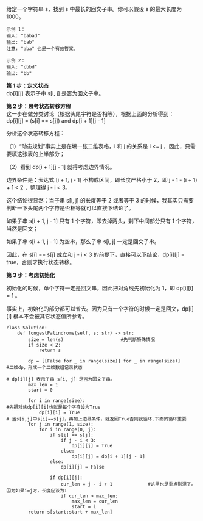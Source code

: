 给定一个字符串 s，找到 s 中最长的回文子串。你可以假设 s 的最大长度为 1000。
```
示例 1：
输入: "babad"
输出: "bab"
注意: "aba" 也是一个有效答案。

示例 2：
输入: "cbbd"
输出: "bb"
```

**第 1 步：定义状态**  
dp[i][j] 表示子串 s[i, j] 是否为回文子串。

**第 2 步：思考状态转移方程**  
这一步在做分类讨论（根据头尾字符是否相等），根据上面的分析得到：  
dp[i][j] = (s[i] == s[j]) and dp[i + 1][j - 1]  

分析这个状态转移方程：

（1）“动态规划”事实上是在填一张二维表格，i 和 j 的关系是 i <= j ，因此，只需要填这张表的上半部分；

（2）看到 dp[i + 1][j - 1] 就得考虑边界情况。

边界条件是：表达式 [i + 1, j - 1] 不构成区间，即长度严格小于 2，即 j - 1 - (i + 1) + 1 < 2 ，整理得 j - i < 3。

这个结论很显然：当子串 s[i, j] 的长度等于 2 或者等于 3 的时候，我其实只需要判断一下头尾两个字符是否相等就可以直接下结论了。

如果子串 s[i + 1, j - 1] 只有 1 个字符，即去掉两头，剩下中间部分只有 1 个字符，当然是回文；

如果子串 s[i + 1, j - 1] 为空串，那么子串 s[i, j] 一定是回文子串。

因此，在 s[i] == s[j] 成立和 j - i < 3 的前提下，直接可以下结论，dp[i][j] = true，否则才执行状态转移。


**第 3 步：考虑初始化**

初始化的时候，单个字符一定是回文串，因此把对角线先初始化为 1，即 dp[i][i] = 1 。

事实上，初始化的部分都可以省去。因为只有一个字符的时候一定是回文，dp[i][i] 根本不会被其它状态值所参考。

```
class Solution:
    def longestPalindrome(self, s: str) -> str:
        size = len(s)                     #先判断特殊情况
        if size < 2:
            return s

        dp = [[False for _ in range(size)] for _ in range(size)]         #二维dp，形成一个二维数组记录状态
                                                                        # dp[i][j] 表示子串 s[i, j] 是否为回文子串。
        max_len = 1
        start = 0

        for i in range(size):                                         #先把对焦dp[i][i]也就是每个字符设为True
            dp[i][i] = True
# 当s[i,j]中s[i]==s[j]，再加上边界条件，就返回True否则就循环.下面的循环重要
        for j in range(1, size):                                  
            for i in range(0, j):
                if s[i] == s[j]:
                    if j - i < 3:
                        dp[i][j] = True
                    else:
                        dp[i][j] = dp[i + 1][j - 1]
                else:
                    dp[i][j] = False

                if dp[i][j]:
                    cur_len = j - i + 1             #这里也是重点别混了。因为如果i=j时，长度应该为1
                    if cur_len > max_len:
                        max_len = cur_len
                        start = i
        return s[start:start + max_len]
        
 ```
